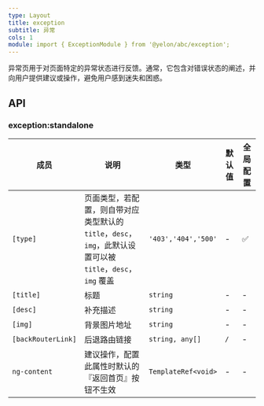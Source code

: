 ```yaml
---
type: Layout
title: exception
subtitle: 异常
cols: 1
module: import { ExceptionModule } from '@yelon/abc/exception';
---
```


异常页用于对页面特定的异常状态进行反馈。通常，它包含对错误状态的阐述，并向用户提供建议或操作，避免用户感到迷失和困惑。

## API

### exception:standalone

| 成员 | 说明 | 类型 | 默认值 | 全局配置 |
|----|----|----|-----|------|
| `[type]` | 页面类型，若配置，则自带对应类型默认的 `title`，`desc`，`img`，此默认设置可以被 `title`，`desc`，`img` 覆盖 | `'403','404','500'` | - | ✅ |
| `[title]` | 标题 | `string` | - | - |
| `[desc]` | 补充描述 | `string` | - | - |
| `[img]` | 背景图片地址 | `string` | - | - |
| `[backRouterLink]` | 后退路由链接 | `string, any[]` | `/` | - |
| `ng-content` | 建议操作，配置此属性时默认的『返回首页』按钮不生效 | `TemplateRef<void>` | - | - |
